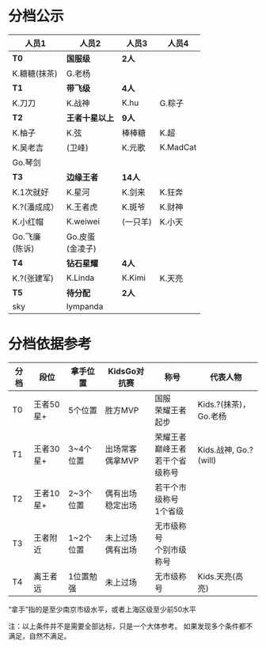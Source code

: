 # 分档公示


|人员1|人员2|人员3|人员4|
|----|----|----|----|
|**T0**|**国服级**|**2人**||
|K.糖糖(抹茶)| G.老杨|||
|**T1**|**带飞级**|**4人**||
|K.刀刀|K.战神|K.hu|G.粽子|
|**T2**|**王者十星以上**|**9人**||
|K.柚子|K.弦|棒棒糖|K.超|
|K.吴老吉|(卫峰)|K.元歌|K.MadCat|
|Go.琴剑||||
|**T3**|**边缘王者**|**14人**|
|K.1次就好|K.星河|K.剑来|K.狂奔|
|K.?(潘成成）|K.王者虎|K.斑爷|K.财神|
|K.小红帽|K.weiwei|(一只羊)|K.小天|
|Go.飞廉<br>(陈诉)|Go.皮蛋<br>(金凌子)|||
|**T4**|**钻石星耀**|**4人**||
|K.?(张建军)|K.Linda|K.Kimi|K.天亮|
|**T5**|**待分配**|**2人**||
|sky|lympanda|||


# 分档依据参考

|分档|段位|拿手位置|KidsGo对抗赛|称号|代表人物
|----|----|----|----|----|---|
|T0  |王者50星+|5个位置|胜方MVP | 国服<br>荣耀王者起步 | Kids.?(抹茶)，Go.老杨 |
|T1  |王者30星+|3~4个位置|出场常客<br>偶拿MVP | 荣耀王者<br>巅峰王者<br>若干个省级称号 | Kids.战神, Go.? (will) | 
|T2  |王者10星+|2~3个位置|偶有出场<br>稳定出场 | 若干个市级称号<br>1个省级 | | 
|T3  |王者附近 |1~2个位置|未上过场<br>偶有出场 | 无市级称号<br>个别市级称号 | |
|T4  |离王者远 |1位置勉强|未上过场<br> | 无市级称号 | Kids.天亮(高亮) |

“拿手”指的是至少南京市级水平，或者上海区级至少前50水平

注：以上条件并不是需要全部达标，只是一个大体参考。 如果发现多个条件都不满足，自然不满足。
